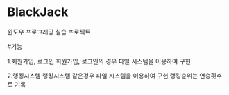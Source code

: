 # BlackJack

윈도우 프로그래밍 실습 프로젝트

#기능

1.회원가입, 로그인
회원가입, 로그인의 경우 파일 시스템을 이용하여 구현

2.랭킹시스템
랭킹시스템 같은경우 파일 시스템을 이용하여 구현
랭킹순위는 연승횟수로 기록
